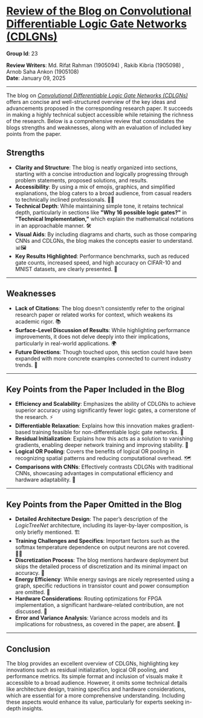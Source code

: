 # <a href="https://github.com/MdRaihanSobhan/Blog---Convolutional-Differentiable-Logic-Gate-Network/blob/main/blog.md">Review of the Blog on Convolutional Differentiable Logic Gate Networks (CDLGNs) </a>

**Group Id**: 23

**Review Writers**: Md. Rifat Rahman (1905094) , Rakib Kibria (1905098) , Arnob Saha Ankon (1905108)  
**Date**: January 09, 2025

---

The blog on [_Convolutional Differentiable Logic Gate Networks (CDLGNs)_](https://arxiv.org/pdf/2411.04732) offers an concise and well-structured overview of the key ideas and advancements proposed in the corresponding research paper. It succeeds in making a highly technical subject accessible while retaining the richness of the research. Below is a comprehensive review that consolidates the blogs strengths and weaknesses, along with an evaluation of included key points from the paper.


## Strengths

- **Clarity and Structure**: The blog is neatly organized into sections, starting with a concise introduction and logically progressing through problem statements, proposed solutions, and results.
- **Accessibility**: By using a mix of emojis, graphics, and simplified explanations, the blog caters to a broad audience, from casual readers to technically inclined professionals. 🧠💡
- **Technical Depth**: While maintaining simple tone, it retains technical depth, particularly in sections like **"Why 16 possible logic gates?"** in **"Technical Implementation,"** which explain the mathematical notations in an approachable manner. 🛠️
- **Visual Aids**: By including diagrams and charts, such as those comparing CNNs and CDLGNs, the blog makes the concepts easier to understand. 📊🖼️
- **Key Results Highlighted**: Performance benchmarks, such as reduced gate counts, increased speed, and high accuracy on CIFAR-10 and MNIST datasets, are clearly presented. 🚀

---

## Weaknesses

- **Lack of Citations**: The blog doesn't consistently refer to the original research paper or related works for context, which weakens its academic rigor. 📚
- **Surface-Level Discussion of Results**: While highlighting performance improvements, it does not delve deeply into their implications, particularly in real-world applications. 🌍
- **Future Directions**: Though touched upon, this section could have been expanded with more concrete examples connected to current industry trends. 🔮

---

## Key Points from the Paper Included in the Blog

- **Efficiency and Scalability**: Emphasizes the ability of CDLGNs to achieve superior accuracy using significantly fewer logic gates, a cornerstone of the research. ⚡
- **Differentiable Relaxation**: Explains how this innovation makes gradient-based training feasible for non-differentiable logic gate networks. 🔄
- **Residual Initialization**: Explains how this acts as a solution to vanishing gradients, enabling deeper network training and improving stability. 🚀
- **Logical OR Pooling**: Covers the benefits of logical OR pooling in recognizing spatial patterns and reducing computational overhead. 🗺️
- **Comparisons with CNNs**: Effectively contrasts CDLGNs with traditional CNNs, showcasing advantages in computational efficiency and hardware adaptability. 🤖

---

## Key Points from the Paper Omitted in the Blog

- **Detailed Architecture Design**: The paper’s description of the _LogicTreeNet_ architecture, including its layer-by-layer composition, is only briefly mentioned. 🏗️
- **Training Challenges and Specifics**: Important factors such as the softmax temperature dependence on output neurons are not covered. 🏋️‍♂️
- **Discretization Process**: The blog mentions hardware deployment but skips the detailed process of discretization and its minimal impact on accuracy. 🔧
- **Energy Efficiency**: While energy savings are nicely represented using a graph, specific reductions in transistor count and power consumption are omitted. 🌱
- **Hardware Considerations**: Routing optimizations for FPGA implementation, a significant hardware-related contribution, are not discussed. 🔌
- **Error and Variance Analysis**: Variance across models and its implications for robustness, as covered in the paper, are absent. 🎯

---

## Conclusion

The blog provides an excellent overview of CDLGNs, highlighting key innovations such as residual initialization, logical OR pooling, and performance metrics. Its simple format and inclusion of visuals make it accessible to a broad audience. However, it omits some technical details like architecture design, training specifics and hardware considerations, which are essential for a more comprehensive understanding. Including these aspects would enhance its value, particularly for experts seeking in-depth insights.
